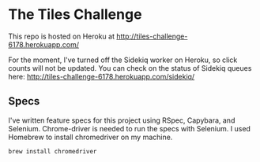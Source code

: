 # The Tiles Challenge 

This repo is hosted on Heroku at http://tiles-challenge-6178.herokuapp.com/

For the moment, I've turned off the Sidekiq worker on Heroku, so click counts will not be updated. You can check on the status of Sidekiq queues here:
http://tiles-challenge-6178.herokuapp.com/sidekiq/


## Specs

I've written feature specs for this project using RSpec, Capybara, and Selenium. Chrome-driver is needed to run the specs with Selenium. I used Homebrew to install chromedriver on my machine.

```brew install chromedriver```
